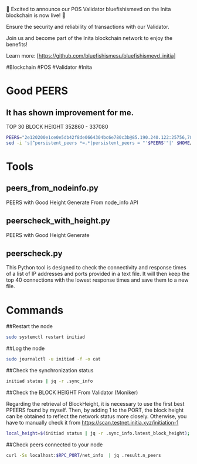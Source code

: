 🚀 Excited to announce our POS Validator bluefishismevd on the Inita blockchain is now live! 🔐

Ensure the security and reliability of transactions with our Validator. 

Join us and become part of the Inita blockchain network to enjoy the benefits!

Learn more: [https://github.com/bluefishismesu/bluefishismevd_initia]

#Blockchain #POS #Validator #Inita


# Good PEERS
## It has shown improvement for me.
TOP 30 BLOCK HEIGHT 352860 - 337080
```bash
PEERS="2e120200e1ce0e5db42f8de0664304bc6e780c3b@85.190.240.122:25756,78cd568357be4e89a25cbb91dadd69153d27319f@37.27.100.124:27656,20c116ac687794973fe390823058259f5cf4d965@85.10.202.121:26656,25edf695e7a84a3d276b3eb71818d7880b89a109@85.10.202.124:26656,09906124eae99c3fc9a1371b27aa41568a7574cf@65.108.128.89:26656,b5d5108a5b11b55fa7725569517a2d19ff6ed096@135.181.213.169:26656,cb498025bcacdaf5884a79759c9d2509b9beacd3@37.27.96.254:26656,fa95c214c1fa4c5cacbcdd25be0da8877cc087e5@85.10.203.69:26656,9b720ba33bda1ee3fe2e61cac3adbfddad7bb54b@37.27.102.116:26656,b19ade3d1308a31ddc17f5666455b270e9fc89c5@85.10.199.252:26656,8295b373c80de36cba710a1c5042dc6dceeae276@85.10.199.254:26656,24a57fb7ac6bd4bffdd168e7dcb124e3cfb1b1cc@65.108.132.163:27656,b9f53ace3978ab546b6b90eb5a84236c5a1ce6ca@135.181.239.39:26656,9187df134f7c52a60fe9e320d5cb1182d75e549a@51.222.10.137:53456,e838948adde1779e16f70ebd7f1b46b38710bb22@207.188.6.109:26691,f3b94684ee056875523f0a85d96325fc78d8d709@162.55.24.104:26656,1db61033a646718ff0656b3fa337398b2b45d216@173.231.40.186:25756,d35102679b876be785a2e03d932300e3a8123086@95.217.85.149:46656,43f23086d76df6b9f62f72f9e1e34aaf58e03631@65.21.75.122:26656,fc027fe55469604a7594352608d87ba101c0681c@65.21.137.97:26656,cabb49de671609b5d4832d83e3969904b1e978f5@51.222.40.103:26656,d59ced58011e8c56ad89448094b3270863aa962f@104.238.184.56:26656,73272a34194207aa1ecf20e9837dc19b833d545a@110.234.2.222:26656,3194727c8195c5819093b677a982be0d512fa033@89.187.191.103:26656,f61434eb68c07a07650b7859f103738f55590e13@147.45.197.212:26656,746799f6b7613079531e9d2545f48f1bf7a349f2@65.109.109.230:26656,a48afe95001e3be3484e07b5f7fc943eaa4d0054@37.27.117.92:26656,edcc2c7098c42ee348e50ac2242ff897f51405e9@65.109.34.205:36656,0763b4a372cc0c2c50ceeca3205fa47a770ba489@37.27.118.144:27656,3f485e77240d0c47252fadbc95470315d10cd7e1@135.181.246.31:25756,46531763cbc22ca800dc0e3022c650319184f16d@51.222.244.157:17256,e7cfd0126f31c8340a9da30cb1d85909ee14e5a6@85.10.203.3:26656,bbed6acb41d66403e27294471f742d56b7929740@84.32.186.161:26656,b54d2c93d29451f3066e264060374f6931253506@65.109.92.18:16656,d0e59cf5607ed3241e193995f344c80c536a3b9f@37.27.119.209:27656,b54d4bdf047f0c60a965b1f9b03bdcf58c79e7a3@158.220.113.67:26656,50a0185c304aa0eaef2e4c724a8179b14b002da2@37.27.99.45:15656,f267d7d5d817968c20b062da3bae067ecc43d5aa@65.21.238.218:11756,6a6d164766341e4e4f56d0359f130a757f21851a@95.217.148.179:29656,73acc1b5449fb34a339aca97dbe784b7a59360f8@3.130.129.236:26656,d893ae0cb0195c8de625cc75e803287fb6123534@65.21.193.80:15656,60bf94bcd7e0180fb61833c264054e53b3f04393@5.75.134.106:15656,413291ab383dac6106cfaa2cc049e75ac4e25008@95.217.237.133:15656,469967ee5ff89f8a0c05639a00aa7e262122d4c7@138.201.125.81:26656,bae001fcb9b205358e318bfd3c70434b92c285b6@65.108.14.38:10156,d55ac2bcae6c91b229deb4225ba073dbfc14aee5@78.46.46.27:25756,ee57ef3243cb6d3cdac715500f4082560cced61a@65.109.63.103:15656,89083dc52c6c92c2bdfac10c123b3044e0ba34cb@94.16.118.232:26656,365e4439dbd425963dfddb3f5e2a33a1d4594df3@51.79.79.83:15656,563a223ac0a7d885389864e6d878346d494a0690@37.27.5.46:15656,b1e12196d4838dabd45563833dfe704280c72993@95.217.77.240:26656,69dedf7fafed2ea1133548d7891092c08060bafb@195.179.231.92:25756,fed84a807508fcf49ad80489aa3d5f4c53432205@161.97.117.122:26656,6fae5c82291cd48fbaed2ecfe33db1aefc28d24a@49.13.240.170:26656,d010b77ecd06b51b927f4ef3fbe667c5663fe078@88.99.144.140:26656,aad21fa18397abf34c0b93ade3c1d37c56150154@65.108.225.246:26656,9bda0464f30ce0b6ee08a9e6d63a2a307d25ec8c@78.46.92.24:26656,e5e4c03504b815921c4203b58b86f6414f8ab8f6@88.99.67.234:26656,ac343ed2fe44d3de29783964430a137eead368a3@37.27.24.53:26656,d0411b915dba31ef71d5ea3b042fbb55b0f01b66@84.247.167.126:26656"
sed -i 's|^persistent_peers *=.*|persistent_peers = "'$PEERS'"|' $HOME/.initia/config/config.toml
```


# Tools
## peers_from_nodeinfo.py

PEERS with Good Height Generate From node_info API


## peerscheck_with_height.py

PEERS with Good Height Generate

## peerscheck.py

This Python tool is designed to check the connectivity and response times of a list of IP addresses and ports provided in a text file. It will then keep the top 40 connections with the lowest response times and save them to a new file.


# Commands
##Restart the node
```bash
sudo systemctl restart initiad
```

##Log the node
```bash
sudo journalctl -u initiad -f -o cat
```

##Check the synchronization status
```bash
initiad status | jq -r .sync_info
```

##Check the BLOCK HEIGHT From Validator (Moniker)

Regarding the retrieval of BlockHeight, it is necessary to use the first best PPEERS found by myself. Then, by adding 1 to the PORT, the block height can be obtained to reflect the network status more closely. Otherwise, you have to manually check it from https://scan.testnet.initia.xyz/initiation-1

```bash
local_height=$(initiad status | jq -r .sync_info.latest_block_height); network_height=$(curl -s http://51.222.10.137:53457/status | jq -r .result.sync_info.latest_block_height); blocks_left=$((network_height - local_height)); echo "Your node height: $local_height"; echo "Network height: $network_height"; echo "Blocks left: $blocks_left"
```

##Check peers connected to your node
```bash
curl -Ss localhost:$RPC_PORT/net_info  | jq .result.n_peers
```

